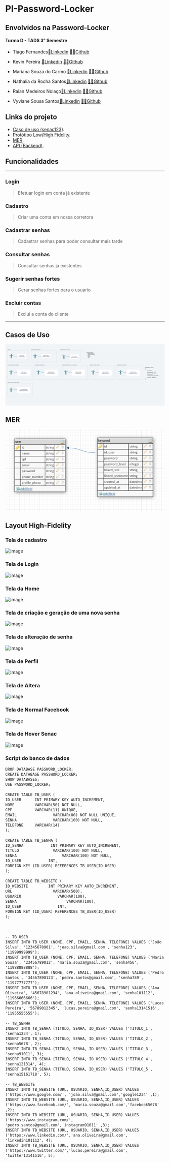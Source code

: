 # PI-Password-Locker

## Envolvidos na Password-Locker
#### Turma D - TADS 3° Semestre 

- Tiago Fernandes<a href="https://www.linkedin.com/in/tiago-fernandes-ribeiro-03074815a/">💼Linkedin</a> <a href ="https://github.com/TiagoFernandes11">👩‍💻Github</a> 

- Kevin Pereira <a href="https://www.linkedin.com/in/kevin-alves-pereira/">💼Linkedin</a> <a href ="https://github.com/KevinAlvss">👩‍💻Github</a>

- Mariana Souza do Carmo <a href="https://www.linkedin.com/in/mariana-souza-240368224/">💼Linkedin</a> <a href ="https://github.com/maricsouza">👩‍💻Github</a>

- Nathalia da Rocha Santos<a href="">💼Linkedin</a> <a href ="https://github.com/NathaliadaRocha07">👩‍💻Github</a>

- Raian Medeiros Nolaço<a href="https://www.linkedin.com/in/raiannolaço/">💼Linkedin</a> <a href ="https://github.com/RaianNolaco?tab=repositories">👨‍💻Github</a>

- Vyviane Sousa Santos<a href="https://www.linkedin.com/in/vyvianesouza/">💼Linkedin</a> <a href ="https://github.com/Vyviane">👨‍💻Github</a>


## Links do projeto

- [Caso de uso (senac123)](https://whimsical.com/wolf-broker-X3JvkwLwjutfnSwNFmRTAv).
- [Protótipo Low/High Fidelity](https://www.figma.com/file/jegfVuFEJKQAzROxfipCPn/password-locker?node-id=54%3A2&t=JHLM2Gwa2P6bLFcQ-1).
- [MER](https://dbdesigner.page.link/MGXjLeVJCLgFKWcG9).
- [API (Backend)](https://github.com/TiagoFernandes11/PasswordLocker-Api).


## Funcionalidades
---
### Login
> Efetuar login em conta já existente
### Cadastro
> Criar uma conta em nossa corretora
### Cadastrar senhas
> Cadastrar senhas para poder consultar mais tarde
### Consultar senhas
> Consultar senhas já existentes
### Sugerir senhas fortes
> Gerar senhas fortes para o usuario
### Excluir contas
> Exclui a conta do cliente
---

## Casos de Uso
![image](/prototipacao/casos-de-uso/casos%20de%20uso%20pi.png)

## MER
![image](prototipacao/layout-mer/mer.png)

## Layout High-Fidelity

### Tela de cadastro
![image](https://user-images.githubusercontent.com/81928036/226070073-41cc1df1-2d22-4654-b7b9-babf1393a538.png)

<!--- This is an HTML comment in Markdown 
  # (### Dashboard)
  # (![image](prototipacao/layout-mer/mer.png))

  # (### Adicionar senha)
  # (![image](prototipacao/layout-mer/mer.png))
--> 

### Tela de Login
![image](https://user-images.githubusercontent.com/81928036/226070826-751dfb19-cf12-4dbb-8f22-6be3dbf5c089.png)

### Tela da Home
![image](https://user-images.githubusercontent.com/81928036/226070080-338a71ed-cd7a-427f-a445-455fbba8ce21.png)

### Tela de criação e geração de uma nova senha 
![image](https://user-images.githubusercontent.com/81928036/226071095-7d81117c-dfb5-481d-9e85-8361b409f3b5.png)

### Tela de alteração de senha
![image](https://user-images.githubusercontent.com/81928036/226070087-e9b1907e-d249-48cd-a924-a89e9272b48b.png)

### Tela de Perfil
![image](https://user-images.githubusercontent.com/81928036/226070689-f9b82eda-0ff0-447c-844c-a7db7666b56f.png)

### Tela de Altera
![image](https://user-images.githubusercontent.com/102376831/226072943-c3ea8c79-9de4-42ce-8c66-f12b698200e4.png)

### Tela de Normal Facebook
![image](https://user-images.githubusercontent.com/102376831/226073004-d5dcdaa5-b18e-4bbb-a840-99b2eb24ee42.png)

### Tela de Hover Senac
![image](https://user-images.githubusercontent.com/102376831/226073582-c9ddaa60-9d84-4883-a8f6-0a6c2a1eb039.png)







### Script do banco de dados 

```
DROP DATABASE PASSWORD_LOCKER;
CREATE DATABASE PASSWORD_LOCKER;
SHOW DATABASES;
USE PASSWORD_LOCKER;

CREATE TABLE TB_USER (
ID_USER      INT PRIMARY KEY AUTO_INCREMENT,
NOME         VARCHAR(50) NOT NULL,
CPF          VARCHAR(11) UNIQUE,
EMAIL				 VARCHAR(80) NOT NULL UNIQUE,
SENHA				 VARCHAR(100) NOT NULL,
TELEFONE     VARCHAR(14)
);

CREATE TABLE TB_SENHA (
ID_SENHA            INT PRIMARY KEY AUTO_INCREMENT,
TITULO		         VARCHAR(100) NOT NULL,
SENHA 				     VARCHAR(100) NOT NULL,
ID_USER            INT, 
FOREIGN KEY (ID_USER) REFERENCES TB_USER(ID_USER)
);

CREATE TABLE TB_WEBSITE ( 
ID_WEBSITE         INT PRIMARY KEY AUTO_INCREMENT,
URL             	 VARCHAR(500),
USUARIO 		       VARCHAR(100),
SENHA				       VARCHAR(100),
ID_USER                INT,
FOREIGN KEY (ID_USER) REFERENCES TB_USER(ID_USER)
);



-- TB_USER
INSERT INTO TB_USER (NOME, CPF, EMAIL, SENHA, TELEFONE) VALUES ('João Silva', '12345678901', 'joao.silva@gmail.com', 'senha123', '11999999999');
INSERT INTO TB_USER (NOME, CPF, EMAIL, SENHA, TELEFONE) VALUES ('Maria Souza', '23456789012', 'maria.souza@gmail.com', 'senha456', '11988888888');
INSERT INTO TB_USER (NOME, CPF, EMAIL, SENHA, TELEFONE) VALUES ('Pedro Santos', '34567890123', 'pedro.santos@gmail.com', 'senha789', '11977777777');
INSERT INTO TB_USER (NOME, CPF, EMAIL, SENHA, TELEFONE) VALUES ('Ana Oliveira', '45678901234', 'ana.oliveira@gmail.com', 'senha101112', '11966666666');
INSERT INTO TB_USER (NOME, CPF, EMAIL, SENHA, TELEFONE) VALUES ('Lucas Pereira', '56789012345', 'lucas.pereira@gmail.com', 'senha13141516', '11955555555');

-- TB_SENHA
INSERT INTO TB_SENHA (TITULO, SENHA, ID_USER) VALUES ('TITULO_1', 'senha1234', 1);
INSERT INTO TB_SENHA (TITULO, SENHA, ID_USER) VALUES ('TITULO_2', 'senha5678', 2);
INSERT INTO TB_SENHA (TITULO, SENHA, ID_USER) VALUES ('TITULO_3', 'senha91011', 3);
INSERT INTO TB_SENHA (TITULO, SENHA, ID_USER) VALUES ('TITULO_4', 'senha121314', 4);
INSERT INTO TB_SENHA (TITULO, SENHA, ID_USER) VALUES ('TITULO_5', 'senha15161718', 5);

-- TB_WEBSITE
INSERT INTO TB_WEBSITE (URL, USUARIO, SENHA,ID_USER) VALUES ('https://www.google.com/', 'joao.silva@gmail.com','google1234' ,1);
INSERT INTO TB_WEBSITE (URL, USUARIO, SENHA,ID_USER) VALUES ('https://www.facebook.com/', 'maria.souza@gmail.com','facebook5678' ,2);
INSERT INTO TB_WEBSITE (URL, USUARIO, SENHA,ID_USER) VALUES ('https://www.instagram.com/', 'pedro.santos@gmail.com','instagram91011' ,3);
INSERT INTO TB_WEBSITE (URL, USUARIO, SENHA,ID_USER) VALUES ('https://www.linkedin.com/','ana.oliveira@gmail.com', 'linkedin101112', 4);
INSERT INTO TB_WEBSITE (URL, USUARIO, SENHA,ID_USER) VALUES ('https://www.twitter.com/','lucas.pereira@gmail.com', 'twitter13141516', 5);

```


